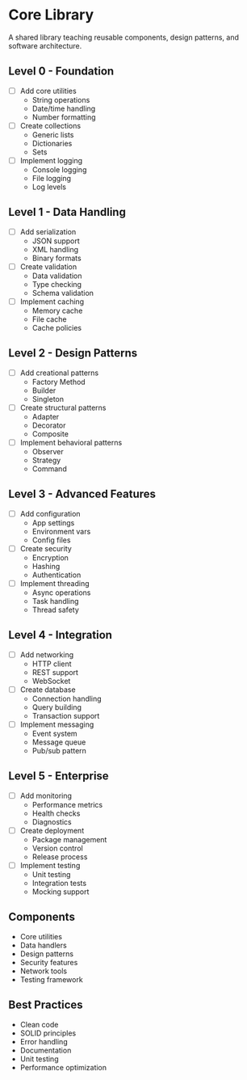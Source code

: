 # Core Library

A shared library teaching reusable components, design patterns, and software architecture.

## Level 0 - Foundation
- [ ] Add core utilities
  - String operations
  - Date/time handling
  - Number formatting
- [ ] Create collections
  - Generic lists
  - Dictionaries
  - Sets
- [ ] Implement logging
  - Console logging
  - File logging
  - Log levels

## Level 1 - Data Handling
- [ ] Add serialization
  - JSON support
  - XML handling
  - Binary formats
- [ ] Create validation
  - Data validation
  - Type checking
  - Schema validation
- [ ] Implement caching
  - Memory cache
  - File cache
  - Cache policies

## Level 2 - Design Patterns
- [ ] Add creational patterns
  - Factory Method
  - Builder
  - Singleton
- [ ] Create structural patterns
  - Adapter
  - Decorator
  - Composite
- [ ] Implement behavioral patterns
  - Observer
  - Strategy
  - Command

## Level 3 - Advanced Features
- [ ] Add configuration
  - App settings
  - Environment vars
  - Config files
- [ ] Create security
  - Encryption
  - Hashing
  - Authentication
- [ ] Implement threading
  - Async operations
  - Task handling
  - Thread safety

## Level 4 - Integration
- [ ] Add networking
  - HTTP client
  - REST support
  - WebSocket
- [ ] Create database
  - Connection handling
  - Query building
  - Transaction support
- [ ] Implement messaging
  - Event system
  - Message queue
  - Pub/sub pattern

## Level 5 - Enterprise
- [ ] Add monitoring
  - Performance metrics
  - Health checks
  - Diagnostics
- [ ] Create deployment
  - Package management
  - Version control
  - Release process
- [ ] Implement testing
  - Unit testing
  - Integration tests
  - Mocking support

## Components
- Core utilities
- Data handlers
- Design patterns
- Security features
- Network tools
- Testing framework

## Best Practices
- Clean code
- SOLID principles
- Error handling
- Documentation
- Unit testing
- Performance optimization
